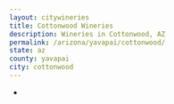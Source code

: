 ```yaml
---
layout: citywineries
title: Cottonwood Wineries
description: Wineries in Cottonwood, AZ
permalink: /arizona/yavapai/cottonwood/
state: az
county: yavapai
city: cottonwood
---
```

-
